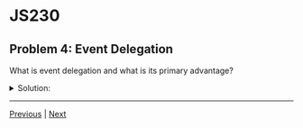 # JS230
## Problem 4: Event Delegation

What is event delegation and what is its primary advantage?

<details>
<summary>Solution:</summary>

Event delegation is a technique where a single event listener is attached to a parent element to handle events that occur on its descendant elements. The event bubbles up from the target element to the parent, where the listener can handle it.

The primary advantage is that it simplifies code and improves resource usage, especially for lists or tables with many interactive elements. You only need one event listener for the parent instead of attaching separate listeners to every child. It also automatically handles events for child elements that are added to the DOM dynamically after the page has loaded.

</details>

---

[Previous](03.md) | [Next](05.md)